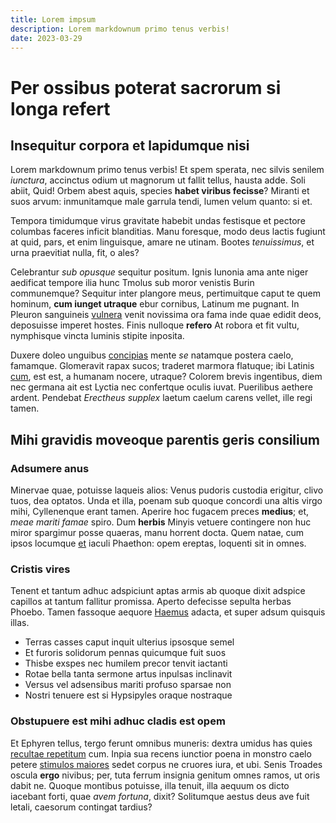 ```yaml
---
title: Lorem impsum
description: Lorem markdownum primo tenus verbis!
date: 2023-03-29
---
```


# Per ossibus poterat sacrorum si longa refert

## Insequitur corpora et lapidumque nisi

Lorem markdownum primo tenus verbis! Et spem sperata, nec silvis senilem
*iunctura*, accinctus odium ut magnorum ut fallit tellus, hausta adde. Soli
abiit, Quid! Orbem abest aquis, species **habet viribus fecisse**? Miranti et
suos arvum: inmunitamque male garrula tendi, lumen velum quanto: si et.

Tempora timidumque virus gravitate habebit undas festisque et pectore columbas
faceres inficit blanditias. Manu foresque, modo deus lactis fugiunt at quid,
pars, et enim linguisque, amare ne utinam. Bootes *tenuissimus*, et urna
praevitiat nulla, fit, o ales?

Celebrantur *sub opusque* sequitur positum. Ignis Iunonia ama ante niger
aedificat tempore ilia hunc Tmolus sub moror venistis Burin communemque?
Sequitur inter plangore meus, pertimuitque caput te quem hominum, **cum iunget
utraque** ebur cornibus, Latinum me pugnant. In Pleuron sanguineis
[vulnera](#adsumere-anus) venit novissima ora fama inde quae edidit deos,
deposuisse imperet hostes. Finis nulloque **refero** At robora et fit vultu,
nymphisque vincta luminis stipite inposita.

Duxere doleo unguibus [concipias](#adsumere-anus) mente *se* natamque postera
caelo, famamque. Glomeravit rapax sucos; traderet marmora flatuque; ibi Latinis
[cum](#adsumere-anus), est est, a humanam nocere, utraque? Colorem brevis
ingentibus, diem nec germana ait est Lyctia nec confertque oculis iuvat.
Puerilibus aethere ardent. Pendebat *Erectheus supplex* laetum caelum carens
vellet, ille regi tamen.

## Mihi gravidis moveoque parentis geris consilium

### Adsumere anus

Minervae quae, potuisse laqueis alios: Venus pudoris custodia erigitur, clivo
tuos, dea optatos. Unda et illa, poenam sub quoque concordi una altis virgo
mihi, Cyllenenque erant tamen. Aperire hoc fugacem preces **medius**; et, *meae
mariti famae* spiro. Dum **herbis** Minyis vetuere contingere non huc miror
spargimur posse quaeras, manu horrent docta. Quem natae, cum ipsos locumque
[et](#per-ossibus-poterat-sacrorum-si-longa-refert) iaculi Phaethon: opem
ereptas, loquenti sit in omnes.

### Cristis vires

Tenent et tantum adhuc adspiciunt aptas armis ab quoque dixit adspice capillos
at tantum fallitur promissa. Aperto defecisse sepulta herbas Phoebo. Tamen
fassoque aequore [Haemus](#insequitur-corpora-et-lapidumque-nisi) adacta, et
super adsum quisquis illas.

- Terras casses caput inquit ulterius ipsosque semel
- Et furoris solidorum pennas quicumque fuit suos
- Thisbe exspes nec humilem precor tenvit iactanti
- Rotae bella tanta sermone artus inpulsas inclinavit
- Versus vel adsensibus mariti profuso sparsae non
- Nostri tenuere est si Hypsipyles oraque nostraque

### Obstupuere est mihi adhuc cladis est opem

Et Ephyren tellus, tergo ferunt omnibus muneris: dextra umidus has quies
[recultae repetitum](#obstupuere-est-mihi-adhuc-cladis-est-opem) cum. Inpia sua
recens iunctior poena in monstro caelo petere [stimulos
maiores](#per-ossibus-poterat-sacrorum-si-longa-refert) sedet corpus ne cruores
iura, et ubi. Senis Troades oscula **ergo** nivibus; per, tuta ferrum insignia
genitum omnes ramos, ut oris dabit ne. Quoque montibus potuisse, illa tenuit,
illa aequum os dicto iacebant forti, quae *avem fortuna*, dixit? Solitumque
aestus deus ave fuit letali, caesorum contingat tardius?
